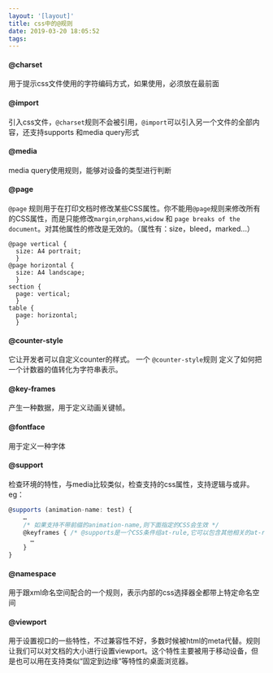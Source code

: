 ```yaml
---
layout: '[layout]'
title: css中的@规则
date: 2019-03-20 18:05:52
tags:
---
```

#### @charset
用于提示css文件使用的字符编码方式，如果使用，必须放在最前面

#### @import 
引入css文件，`@charset`规则不会被引用，`@import`可以引入另一个文件的全部内容，还支持supports 和media query形式

#### @media 
media query使用规则，能够对设备的类型进行判断

#### @page 
`@page` 规则用于在打印文档时修改某些CSS属性。你不能用`@page`规则来修改所有的CSS属性，而是只能修改`margin`,`orphans`,`widow` 和 `page breaks of the document`。对其他属性的修改是无效的。（属性有：size，bleed，marked...）
```
@page vertical { 
  size: A4 portrait;
  }
@page horizontal { 
  size: A4 landscape; 
  }
section { 
  page: vertical; 
  }
table { 
  page: horizontal; 
  }
```
#### @counter-style
它让开发者可以自定义counter的样式。 一个 `@counter-style`规则 定义了如何把一个计数器的值转化为字符串表示。

#### @key-frames
产生一种数据，用于定义动画关键帧。

#### @fontface
用于定义一种字体

#### @support
检查环境的特性，与media比较类似，检查支持的css属性，支持逻辑与或非。eg：
```javascript
@supports (animation-name: test) {
    … 
    /* 如果支持不带前缀的animation-name,则下面指定的CSS会生效 */
    @keyframes { /* @supports是一个CSS条件组at-rule,它可以包含其他相关的at-rules */
      …
    }
}
```
#### @namespace
用于跟xml命名空间配合的一个规则，表示内部的css选择器全都带上特定命名空间

#### @viewport
用于设置视口的一些特性，不过兼容性不好，多数时候被html的meta代替。规则让我们可以对文档的大小进行设置viewport。这个特性主要被用于移动设备，但是也可以用在支持类似“固定到边缘”等特性的桌面浏览器。